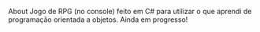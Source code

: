 About
Jogo de RPG (no console) feito em C# para utilizar o que aprendi de programação orientada a objetos.
Ainda em progresso!
